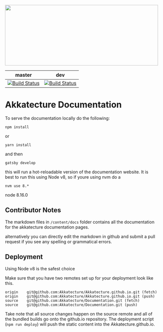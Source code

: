 <a href="https://akkatecture.net/"><img src="https://raw.githubusercontent.com/Lutando/Akkatecture/master/logo.svg?sanitize=true" width="100%" height="200"></a>


| master | dev |
|:-------:|:------:|
| [![Build Status](https://dev.azure.com/lutando/Akkatecture/_apis/build/status/Akkatecture%20Documentation%20Release%20CI%20CD?branchName=master)](https://dev.azure.com/lutando/Akkatecture/_build/latest?definitionId=17&branchName=master) | [![Build Status](https://dev.azure.com/lutando/Akkatecture/_apis/build/status/Akkatecture%20Documentation%20CI%20CD?branchName=dev)](https://dev.azure.com/lutando/Akkatecture/_build/latest?definitionId=21&branchName=dev) |

# Akkatecture Documentation
To serve the documentation locally do the following:
```
npm install 
```
or
```
yarn install
```

and then
```
gatsby develop
````

this will run a hot-reloadable version of the documentation website. It is best to run this using Node v8, so if youre using nvm do a 

```
nvm use 8.*
```

node 8.16.0

## Contributor Notes
The markdown files  in `/content/docs` folder contains all the documentation for the akkatecture documentation pages.

alternatively you can directly edit the markdown in github and submit a pull request if you see any spelling or grammatical errors.

## Deployment

Using Node v8 is the safest choice

Make sure that you have two remotes set up for your deployment look like this.

```
origin    git@github.com:Akkatecture/Akkatecture.github.io.git (fetch)
origin    git@github.com:Akkatecture/Akkatecture.github.io.git (push)
source    git@github.com:Akkatecture/Documentation.git (fetch)
source    git@github.com:Akkatecture/Documentation.git (push)
```

Take note that all source changes happen on the source remote and all of the bundled builds go onto the github.io repository. The deployment script (`npm run deploy`) will push the static content into the Akkatecture.github.io.